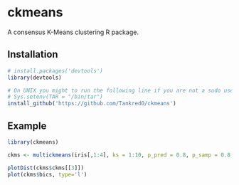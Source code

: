 # ckmeans
A consensus K-Means clustering R package.

## Installation
```R
# install.packages('devtools')
library(devtools)

# On UNIX you might to run the following line if you are not a sudo user:
# Sys.setenv(TAR = "/bin/tar")
install_github('https://github.com/TankredO/ckmeans')
```

## Example
```R
library(ckmeans)

ckms <- multickmeans(iris[,1:4], ks = 1:10, p_pred = 0.8, p_samp = 0.8, n_rep = 500)

plotDist(ckms$ckms[[3]])
plot(ckms$bics, type='l')
```
